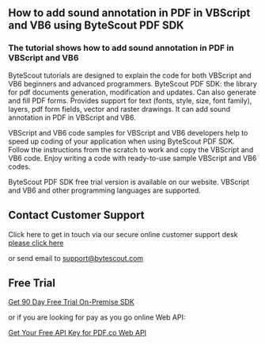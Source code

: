 ## How to add sound annotation in PDF in VBScript and VB6 using ByteScout PDF SDK

### The tutorial shows how to add sound annotation in PDF in VBScript and VB6

ByteScout tutorials are designed to explain the code for both VBScript and VB6 beginners and advanced programmers. ByteScout PDF SDK: the library for pdf documents generation, modification and updates. Can also generate and fill PDF forms. Provides support for text (fonts, style, size, font family), layers, pdf form fields, vector and raster drawings. It can add sound annotation in PDF in VBScript and VB6.

VBScript and VB6 code samples for VBScript and VB6 developers help to speed up coding of your application when using ByteScout PDF SDK. Follow the instructions from the scratch to work and copy the VBScript and VB6 code. Enjoy writing a code with ready-to-use sample VBScript and VB6 codes.

ByteScout PDF SDK free trial version is available on our website. VBScript and VB6 and other programming languages are supported.

## Contact Customer Support

Click here to get in touch via our secure online customer support desk [please click here](https://bytescout.zendesk.com/hc/en-us/requests/new?subject=ByteScout%20PDF%20SDK%20Question)

or send email to [support@bytescout.com](mailto:support@bytescout.com?subject=ByteScout%20PDF%20SDK%20Question) 

## Free Trial

[Get 90 Day Free Trial On-Premise SDK](https://bytescout.com/download/web-installer?utm_source=github-readme)

or if you are looking for pay as you go online Web API:

[Get Your Free API Key for PDF.co Web API](https://pdf.co/documentation/api?utm_source=github-readme)